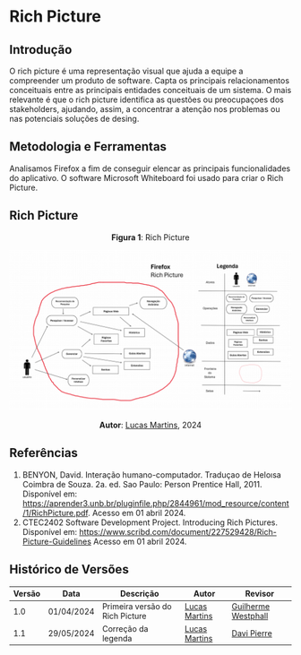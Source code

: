 # Rich Picture

## Introdução
O rich picture é uma representação visual que ajuda a equipe a compreender um produto de software. Capta os principais relacionamentos conceituais entre as principais entidades conceituais de um sistema. O mais relevante é que o rich picture identifica as questões ou preocupaçoes dos stakeholders, ajudando, assim, a concentrar a atenção nos problemas ou nas potenciais soluções de desing.


## Metodologia e Ferramentas
Analisamos Firefox a fim de conseguir elencar as principais funcionalidades do aplicativo. O software Microsoft Whiteboard foi usado para criar o Rich Picture.

## Rich Picture

<center>

**Figura 1**: Rich Picture

![Rich Picture](../images/RichPicture.png)

**Autor**: [Lucas Martins](https://github.com/martinsglucas), 2024

</center>

## Referências

1. BENYON, David. Interação humano-computador. Traduçao de Heloısa Coimbra de Souza. 2a. ed. Sao Paulo: Person Prentice Hall, 2011. Disponível em: <https://aprender3.unb.br/pluginfile.php/2844961/mod_resource/content/1/RichPicture.pdf>. Acesso em 01 abril 2024.
2. CTEC2402 Software Development Project. Introducing Rich Pictures. Disponível em: <https://www.scribd.com/document/227529428/Rich-Picture-Guidelines> Acesso em 01 abril 2024.

## Histórico de Versões

Versão  | Data | Descrição | Autor | Revisor
-------- | ------ | ------ | ---------- | ----------
1.0 | 01/04/2024 | Primeira versão do Rich Picture  | [Lucas Martins](https://github.com/martinsglucas) | [Guilherme Westphall](https://github.com/west7)
1.1 | 29/05/2024 | Correção da legenda | [Lucas Martins](https://github.com/martinsglucas) | [Davi Pierre](https://github.com/DaviPierre)

